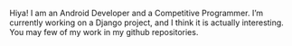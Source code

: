 Hiya!
I am an Android Developer and a Competitive Programmer. I’m currently working on a Django project, and I think it is actually interesting. You may few of my work in my github repositories.


<!--
**sshreya2912/sshreya2912** is a ✨ _special_ ✨ repository because its `README.md` (this file) appears on your GitHub profile.

Here are some ideas to get you started:

- 🔭 ...
- 🌱 I’m currently learning ...
- 👯 I’m looking to collaborate on ...
- 🤔 I’m looking for help with ...
- 💬 Ask me about ...
- 📫 How to reach me: ...
- 😄 Pronouns: ...
- ⚡ Fun fact: ...
-->
